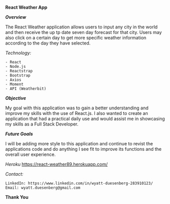 **React Weather App**

***Overview***

The React Weather application allows users to input any city in the world and then receive the up tp date
seven day forecast for that city. Users may also click on a certain day to get more specific weather information
according to the day they have selected.

*Technology:*

    - React
    - Node.js
    - Reactstrap
    - Bootstrap
    - Axios
    - Moment
    - API (Weatherbit)

***Objective***

My goal with this application was to gain a better understanding and improve my skills with the use of React.js.
I also wanted to create an application that had a practical daily use and would assist me in showcasing my skills
as a Full Stack Developer.

***Future Goals***

I will be adding more style to this application and continue to revist the applications code and do anything I see fit to improve its functions and the overall user experience.

*Heroku*
https://react-weather89.herokuapp.com/

*Contact:*

    LinkedIn: https://www.linkedin.com/in/wyatt-duesenberg-283910123/
    Email: wyatt.duesenberg@gmail.com

**Thank You**
